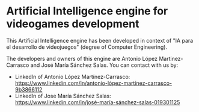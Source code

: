# Artificial Intelligence engine for videogames development

This Artificial Intelligence engine has been developed in context of "IA para el desarrollo de videojuegos" (degree of Computer Engineering). 

The developers and owners of this engine are Antonio López Martinez-Carrasco and José María Sánchez Salas. You can contact with us by:

- LinkedIn of Antonio López Martínez-Carrasco: https://www.linkedin.com/in/antonio-lópez-martínez-carrasco-9b3866112
- LinkedIn of Jose María Sánchez Salas: https://www.linkedin.com/in/josé-maría-sánchez-salas-019301125
